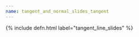 ```yaml
---
name: tangent_and_normal_slides_tangent
---
```


{% include defn.html label="tangent_line_slides" %}

